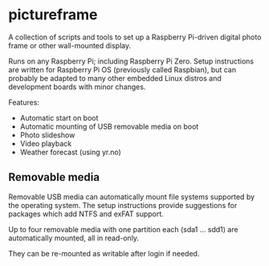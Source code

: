 # pictureframe
A collection of scripts and tools to set up a Raspberry Pi-driven digital photo frame or other wall-mounted display.

Runs on any Raspberry Pi; including Raspberry Pi Zero. Setup instructions are written for Raspberry Pi OS 
(previously called Raspbian), but can probably be adapted to many other embedded Linux distros and development boards
with minor changes.

Features:
* Automatic start on boot
* Automatic mounting of USB removable media on boot
* Photo slideshow
* Video playback
* Weather forecast (using yr.no)

## Removable media
Removable USB media can automatically mount file systems supported by the operating system. The setup instructions
provide suggestions for packages which add NTFS and exFAT support.

Up to four removable media with one partition each (sda1 ... sdd1) are automatically mounted, all in read-only.

They can be re-mounted as writable after login if needed.